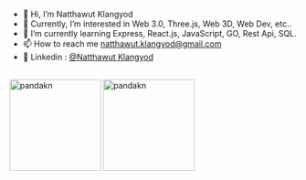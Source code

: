 - 👋 Hi, I’m Natthawut Klangyod
- 👀 Currently, I’m interested in Web 3.0, Three.js, Web 3D, Web Dev, etc..
- 🌱 I’m currently learning Express, React.js, JavaScript, GO, Rest Api, SQL.
- 📫 How to reach me natthawut.klangyod@gmail.com
- 🔗 Linkedin :  [@Natthawut Klangyod](https://www.linkedin.com/in/natthawut-klangyod-76b477252/)

<br />
<div>
<img height="160em" src="https://github-readme-stats.vercel.app/api/top-langs/?username=pandakn&layout=compact&theme=dark" alt="pandakn" />
<img height="160em" src="https://github-readme-stats.vercel.app/api?username=pandakn&show_icons=true&theme=dark&locale=en" alt="pandakn" />
</div>

<!---
pandakn/pandakn is a ✨ special ✨ repository because its `README.md` (this file) appears on your GitHub profile.
You can click the Preview link to take a look at your changes.
--->


